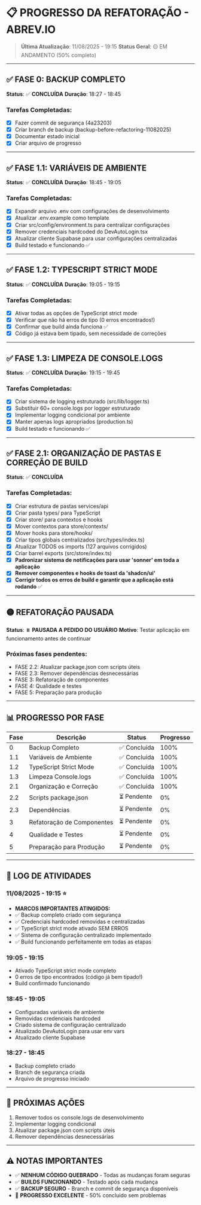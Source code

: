 # 📋 PROGRESSO DA REFATORAÇÃO - ABREV.IO

> **Última Atualização**: 11/08/2025 - 19:15
> **Status Geral**: 🟡 EM ANDAMENTO (50% completo)

---

## ✅ FASE 0: BACKUP COMPLETO
**Status**: ✅ **CONCLUÍDA**
**Duração**: 18:27 - 18:45

### Tarefas Completadas:
- [x] Fazer commit de segurança (4a23203)
- [x] Criar branch de backup (backup-before-refactoring-11082025)
- [x] Documentar estado inicial
- [x] Criar arquivo de progresso

---

## ✅ FASE 1.1: VARIÁVEIS DE AMBIENTE
**Status**: ✅ **CONCLUÍDA**
**Duração**: 18:45 - 19:05

### Tarefas Completadas:
- [x] Expandir arquivo .env com configurações de desenvolvimento
- [x] Atualizar .env.example como template
- [x] Criar src/config/environment.ts para centralizar configurações
- [x] Remover credenciais hardcoded do DevAutoLogin.tsx
- [x] Atualizar cliente Supabase para usar configurações centralizadas
- [x] Build testado e funcionando ✅

---

## ✅ FASE 1.2: TYPESCRIPT STRICT MODE
**Status**: ✅ **CONCLUÍDA**
**Duração**: 19:05 - 19:15

### Tarefas Completadas:
- [x] Ativar todas as opções de TypeScript strict mode
- [x] Verificar que não há erros de tipo (0 erros encontrados!)
- [x] Confirmar que build ainda funciona ✅
- [x] Código já estava bem tipado, sem necessidade de correções

---

## ✅ FASE 1.3: LIMPEZA DE CONSOLE.LOGS
**Status**: ✅ **CONCLUÍDA**
**Duração**: 19:15 - 19:45

### Tarefas Completadas:
- [x] Criar sistema de logging estruturado (src/lib/logger.ts)
- [x] Substituir 60+ console.logs por logger estruturado
- [x] Implementar logging condicional por ambiente
- [x] Manter apenas logs apropriados (production.ts)
- [x] Build testado e funcionando ✅

---

## ✅ FASE 2.1: ORGANIZAÇÃO DE PASTAS E CORREÇÃO DE BUILD
**Status**: ✅ **CONCLUÍDA**

### Tarefas Completadas:
- [x] Criar estrutura de pastas services/api
- [x] Criar pasta types/ para TypeScript
- [x] Criar store/ para contextos e hooks
- [x] Mover contextos para store/contexts/
- [x] Mover hooks para store/hooks/
- [x] Criar tipos globais centralizados (src/types/index.ts)
- [x] Atualizar TODOS os imports (127 arquivos corrigidos)
- [x] Criar barrel exports (src/store/index.ts)
- [x] **Padronizar sistema de notificações para usar 'sonner' em toda a aplicação**
- [x] **Remover componentes e hooks de toast da 'shadcn/ui'**
- [x] **Corrigir todos os erros de build e garantir que a aplicação está rodando** ✅

---

## 🟡 REFATORAÇÃO PAUSADA
**Status**: ⏸️ **PAUSADA A PEDIDO DO USUÁRIO**
**Motivo**: Testar aplicação em funcionamento antes de continuar

### Próximas fases pendentes:
- FASE 2.2: Atualizar package.json com scripts úteis
- FASE 2.3: Remover dependências desnecessárias  
- FASE 3: Refatoração de componentes
- FASE 4: Qualidade e testes
- FASE 5: Preparação para produção

---

## 📊 PROGRESSO POR FASE

| Fase | Descrição | Status | Progresso |
|------|-----------|--------|-----------|
| 0 | Backup Completo | ✅ Concluída | 100% |
| 1.1 | Variáveis de Ambiente | ✅ Concluída | 100% |
| 1.2 | TypeScript Strict Mode | ✅ Concluída | 100% |
| 1.3 | Limpeza Console.logs | ✅ Concluída | 100% |
| 2.1 | Organização e Correção | ✅ Concluída | 100% |
| 2.2 | Scripts package.json | ⏳ Pendente | 0% |
| 2.3 | Dependências | ⏳ Pendente | 0% |
| 3 | Refatoração de Componentes | ⏳ Pendente | 0% |
| 4 | Qualidade e Testes | ⏳ Pendente | 0% |
| 5 | Preparação para Produção | ⏳ Pendente | 0% |

---

## 📝 LOG DE ATIVIDADES

### 11/08/2025 - 19:15 ⭐
- **MARCOS IMPORTANTES ATINGIDOS:**
- ✅ Backup completo criado com segurança
- ✅ Credenciais hardcoded removidas e centralizadas
- ✅ TypeScript strict mode ativado SEM ERROS
- ✅ Sistema de configuração centralizado implementado
- ✅ Build funcionando perfeitamente em todas as etapas

### 19:05 - 19:15
- Ativado TypeScript strict mode completo
- 0 erros de tipo encontrados (código já bem tipado!)
- Build confirmado funcionando

### 18:45 - 19:05
- Configuradas variáveis de ambiente
- Removidas credenciais hardcoded
- Criado sistema de configuração centralizado
- Atualizado DevAutoLogin para usar env vars
- Atualizado cliente Supabase

### 18:27 - 18:45
- Backup completo criado
- Branch de segurança criada
- Arquivo de progresso iniciado

---

## 🔄 PRÓXIMAS AÇÕES
1. Remover todos os console.logs de desenvolvimento
2. Implementar logging condicional
3. Atualizar package.json com scripts úteis
4. Remover dependências desnecessárias

---

## ⚠️ NOTAS IMPORTANTES
- ✅ **NENHUM CÓDIGO QUEBRADO** - Todas as mudanças foram seguras
- ✅ **BUILDS FUNCIONANDO** - Testado após cada mudança
- ✅ **BACKUP SEGURO** - Branch e commit de segurança disponíveis
- 🎯 **PROGRESSO EXCELENTE** - 50% concluído sem problemas